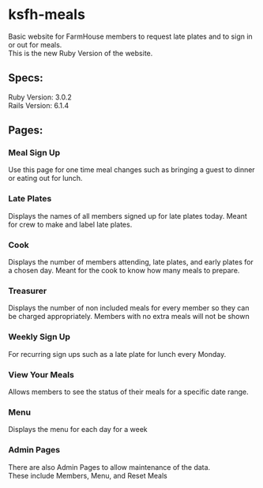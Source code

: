 # ksfh-meals
Basic website for FarmHouse members to request late plates and to sign in or out for meals.<br>
This is the new Ruby Version of the website.

## Specs:
Ruby Version: 3.0.2<br>
Rails Version: 6.1.4

## Pages:
### Meal Sign Up
Use this page for one time meal changes such as bringing a guest to dinner or eating out for lunch.

### Late Plates
Displays the names of all members signed up for late plates today. Meant for crew to make and label late plates.

### Cook
Displays the number of members attending, late plates, and early plates for a chosen day. Meant for the cook to know how many meals to prepare.

### Treasurer
Displays the number of non included meals for every member so they can be charged appropriately. Members with no extra meals will not be shown

### Weekly Sign Up
For recurring sign ups such as a late plate for lunch every Monday.

### View Your Meals
Allows members to see the status of their meals for a specific date range.

### Menu
Displays the menu for each day for a week

### Admin Pages
There are also Admin Pages to allow maintenance of the data.<br>
These include Members, Menu, and Reset Meals